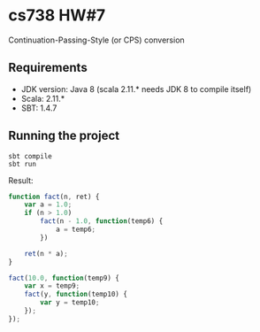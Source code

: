 # cs738 HW#7
Continuation-Passing-Style (or CPS) conversion

## Requirements

- JDK version: Java 8 (scala 2.11.* needs JDK 8 to compile itself)
- Scala: 2.11.*
- SBT: 1.4.7


## Running the project

```
sbt compile
sbt run
```

Result:

```javascript
function fact(n, ret) {
    var a = 1.0;
    if (n > 1.0)
        fact(n - 1.0, function(temp6) {
            a = temp6;
        })

    ret(n * a);
}

fact(10.0, function(temp9) {
    var x = temp9;
    fact(y, function(temp10) {
        var y = temp10;
    });
});
```
